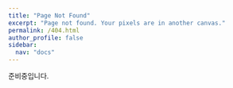 ```yaml
---
title: "Page Not Found"
excerpt: "Page not found. Your pixels are in another canvas."
permalink: /404.html
author_profile: false
sidebar:
  nav: "docs"
---
```


준비중입니다.

<script>
  var GOOG_FIXURL_LANG = 'ko';
  var GOOG_FIXURL_SITE = '{{ site.url }}'
</script>
<script src="https://linkhelp.clients.google.com/tbproxy/lh/wm/fixurl.js">
</script>
